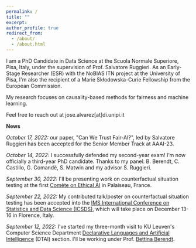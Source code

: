 ```yaml
---
permalink: /
title: ""
excerpt:
author_profile: true
redirect_from: 
  - /about/
  - /about.html
---
```


I am a PhD Candidate in Data Science at the Scuola Normale Superiore, Pisa, Italy, under the supervision of Prof. Salvatore Ruggieri. As an Early-Stage Researcher (ESR) with the NoBIAS ITN project at the University of Pisa, I'm also the recipient of a Marie Skłodowska-Curie Fellowship from the European Commission. 

My research focuses on causality-based methods for fairness and machine learning.


Feel free to reach out at jose.alvarez[at]di.unipi.it


**News**

*October 17, 2022:* our paper, "Can We Trust Fair-AI?", led by Salvatore Ruggieri has been accepted for the Senior Member Track at AAAI-23. 

*October 14, 2022:* I successfully defended my second-year exam! I’m now officially a third-year PhD candidate. Thanks to my panel: B. Berendt, C. Castillo, G. Comandè, S. Matwin and my advisor S. Ruggieri.

*September 30, 2022:* I'll be presenting work on counterfactual situation testing at the first [Comète on Ethical AI](https://www.lix.polytechnique.fr/ethicalai/) in Palaiseau, France.

*September 22, 2022:* My contributed talk/poster on counterfactual situation testing has been accepted into the [IMS International Conference on Statistics and Data Science (ICSDS)](https://sites.google.com/view/icsds2022), which will take place on December 13-16 in Florence, Italy.

*September 12, 2022:* I've started my three-month visit to KU Leuven's Computer Science Department [Declarative Languages and Artificial Intelligence](https://wms.cs.kuleuven.be/dtai) (DTAI) section. I'll be working under Prof. [Bettina Berendt](https://people.cs.kuleuven.be/~bettina.berendt/). 
